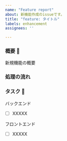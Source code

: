 ```yaml
---
name: "Feature report"
about: 新機能作成のissueです。
title: "feature: タイトル"
labels: enhancement
assignees: ''

---
```


### 概要 🚀

新規機能の概要

### 処理の流れ

### タスク 📝

バックエンド
- [ ] XXXXX

フロントエンド
- [ ] XXXXX
